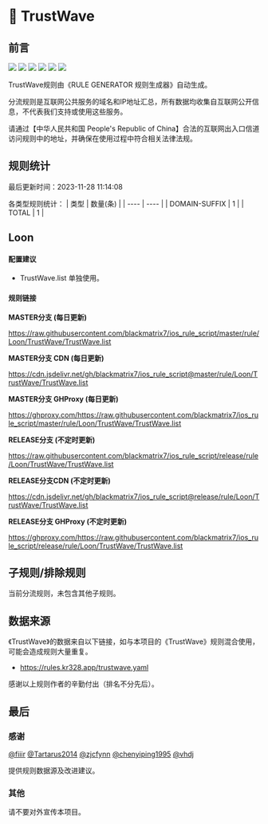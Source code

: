 # 🧸 TrustWave

## 前言

![](https://shields.io/badge/-移除重复规则-ff69b4) ![](https://shields.io/badge/-DOMAIN与DOMAIN--SUFFIX合并-green) ![](https://shields.io/badge/-DOMAIN--SUFFIX间合并-critical) ![](https://shields.io/badge/-DOMAIN与DOMAIN--KEYWORD合并-9cf) ![](https://shields.io/badge/-DOMAIN--SUFFIX与DOMAIN--KEYWORD合并-blue) ![](https://shields.io/badge/-IP--CIDR(6)合并-blueviolet) 

TrustWave规则由《RULE GENERATOR 规则生成器》自动生成。

分流规则是互联网公共服务的域名和IP地址汇总，所有数据均收集自互联网公开信息，不代表我们支持或使用这些服务。

请通过【中华人民共和国 People's Republic of China】合法的互联网出入口信道访问规则中的地址，并确保在使用过程中符合相关法律法规。

## 规则统计

最后更新时间：2023-11-28 11:14:08

各类型规则统计：
| 类型 | 数量(条)  | 
| ---- | ----  |
| DOMAIN-SUFFIX | 1  | 
| TOTAL | 1  | 


## Loon 

#### 配置建议
- TrustWave.list 单独使用。

#### 规则链接
**MASTER分支 (每日更新)**

https://raw.githubusercontent.com/blackmatrix7/ios_rule_script/master/rule/Loon/TrustWave/TrustWave.list

**MASTER分支 CDN (每日更新)**

https://cdn.jsdelivr.net/gh/blackmatrix7/ios_rule_script@master/rule/Loon/TrustWave/TrustWave.list

**MASTER分支 GHProxy (每日更新)**

https://ghproxy.com/https://raw.githubusercontent.com/blackmatrix7/ios_rule_script/master/rule/Loon/TrustWave/TrustWave.list

**RELEASE分支 (不定时更新)**

https://raw.githubusercontent.com/blackmatrix7/ios_rule_script/release/rule/Loon/TrustWave/TrustWave.list

**RELEASE分支CDN (不定时更新)**

https://cdn.jsdelivr.net/gh/blackmatrix7/ios_rule_script@release/rule/Loon/TrustWave/TrustWave.list

**RELEASE分支 GHProxy (不定时更新)**

https://ghproxy.com/https://raw.githubusercontent.com/blackmatrix7/ios_rule_script/release/rule/Loon/TrustWave/TrustWave.list

## 子规则/排除规则


当前分流规则，未包含其他子规则。

## 数据来源

《TrustWave》的数据来自以下链接，如与本项目的《TrustWave》规则混合使用，可能会造成规则大量重复。

- https://rules.kr328.app/trustwave.yaml


感谢以上规则作者的辛勤付出（排名不分先后）。

## 最后

### 感谢

[@fiiir](https://github.com/fiiir) [@Tartarus2014](https://github.com/Tartarus2014) [@zjcfynn](https://github.com/zjcfynn) [@chenyiping1995](https://github.com/chenyiping1995) [@vhdj](https://github.com/vhdj)

提供规则数据源及改进建议。

### 其他

请不要对外宣传本项目。